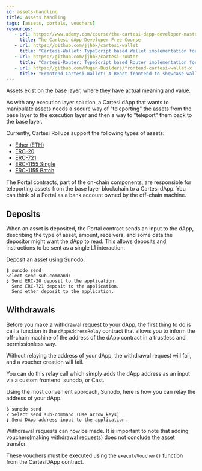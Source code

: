 ```yaml
---
id: assets-handling
title: Assets handling
tags: [assets, portals, vouchers]
resources:
   - url: https://www.udemy.com/course/the-cartesi-dapp-developer-masterclass
     title: The Cartesi dApp Developer Free Course
   - url: https://github.com/jjhbk/cartesi-wallet
     title: "Cartesi-Wallet: TypeScript based Wallet implementation for Cartesi dApps"
   - url: https://github.com/jjhbk/cartesi-router
     title: "Cartesi-Router: TypeScript based Router implementation for Cartesi dApps"
   - url: https://github.com/Mugen-Builders/frontend-cartesi-wallet-x
     title: "Frontend-Cartesi-Wallet: A React frontend to showcase wallet functionality of Cartesi dApps" 
---
```


Assets exist on the base layer, where they have actual meaning and value.

As with any execution layer solution, a Cartesi dApp that wants to manipulate assets needs a secure way of "teleporting" the assets from the base layer to the execution layer and then a way to "teleport" them back to the base layer.

Currently, Cartesi Rollups support the following types of assets:

- [Ether (ETH)](../api/json-rpc/portals/EtherPortal.md)
- [ERC-20](../api/json-rpc/portals/ERC20Portal.md)
- [ERC-721](../api/json-rpc/portals/ERC721Portal.md)
- [ERC-1155 Single](../api/json-rpc/portals/ERC1155SinglePortal.md)
- [ERC-1155 Batch](../api/json-rpc/portals/ERC1155BatchPortal.md)

The Portal contracts, part of the on-chain components, are responsible for teleporting assets from the base layer blockchain to a Cartesi dApp. You can think of a Portal as a bank account owned by the off-chain machine.

## Deposits

When an asset is deposited, the Portal contract sends an input to the dApp, describing the type of asset, amount, receivers, and some data the depositor might want the dApp to read. This allows deposits and instructions to be sent as a single L1 interaction.

Deposit an asset using Sunodo:

```shell
$ sunodo send
Select send sub-command:
❯ Send ERC-20 deposit to the application.
  Send ERC-721 deposit to the application.
  Send ether deposit to the application.
```

## Withdrawals

Before you make a withdrawal request to your dApp, the first thing to do is call a function in the `dAppAddressRelay` contract that allows you to inform the off-chain machine of the address of the dApp contract in a trustless and permissionless way.

Without relaying the address of your dApp, the withdrawal request will fail, and a voucher creation will fail.

You can do this relay call which simply adds the dApp address as an input via a custom frontend, sunodo, or Cast.

Using the most convenient approach, Sunodo, here is how you can relay the address of your dApp.

```shell
$ sunodo send
? Select send sub-command (Use arrow keys)
❯ Send DApp address input to the application.
```

Withdrawal requests can now be made. It is important to note that adding vouchers(making withdrawal requests) does not conclude the asset transfer.

These vouchers must be executed using the `executeVoucher()` function from the CartesiDApp contract.
